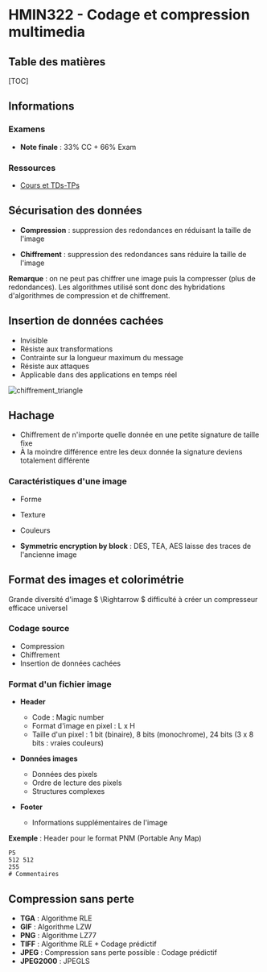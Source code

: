 # HMIN322 - Codage et compression multimedia

## Table des matières

[TOC]

## Informations

### Examens

- **Note finale** : 33% CC + 66% Exam

### Ressources

- [Cours et TDs-TPs](https://www.lirmm.fr/~wpuech/enseignement/master_informatique/Compression_Insertion/)

## Sécurisation des données

- **Compression** : suppression des redondances en réduisant la taille de l'image

- **Chiffrement** : suppression des redondances sans réduire la taille de l'image

**Remarque** : on ne peut pas chiffrer une image puis la compresser (plus de redondances). Les algorithmes utilisé sont donc des hybridations d'algorithmes de compression et de chiffrement.

## Insertion de données cachées

- Invisible
- Résiste aux transformations
- Contrainte sur la longueur maximum du message
- Résiste aux attaques
- Applicable dans des applications en temps réel 

![chiffrement_triangle](/home/thibault/Cours/Master/chiffrement_triangle.svg)

## Hachage

- Chiffrement de n'importe quelle donnée en une petite signature de taille fixe
- À la moindre différence entre les deux donnée la signature deviens totalement différente

### Caractéristiques d'une image

- Forme

- Texture
- Couleurs

- **Symmetric encryption by block** : DES, TEA, AES laisse des traces de l'ancienne image

## Format des images et colorimétrie

Grande diversité d'image $ \Rightarrow $ difficulté à créer un compresseur efficace universel

### Codage source

- Compression
- Chiffrement
- Insertion de données cachées

### Format d'un fichier image

- **Header**
  - Code : Magic number
  - Format d'image en pixel : L x H
  - Taille d'un pixel : 1 bit (binaire), 8 bits (monochrome), 24 bits (3 x 8 bits : vraies couleurs)

- **Données images**
  - Données des pixels
  - Ordre de lecture des pixels
  - Structures complexes

- **Footer**
  - Informations supplémentaires de l'image

**Exemple** : Header pour le format PNM (Portable Any Map) 

```
P5
512 512
255
# Commentaires
```

## Compression sans perte

- **TGA** : Algorithme RLE
- **GIF** :  Algorithme LZW
- **PNG** : Algorithme LZ77
- **TIFF** : Algorithme RLE + Codage prédictif
- **JPEG** : Compression sans perte possible : Codage prédictif
- **JPEG2000** : JPEGLS


